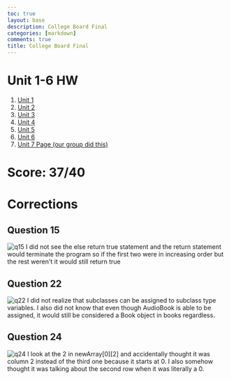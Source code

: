 ```yaml
---
toc: true
layout: base
description: College Board Final
categories: [markdown]
comments: true
title: College Board Final
---
```

# Unit 1-6 HW
1. [Unit 1](https://aidanywu.github.io/fastpages/jupyter/2022/10/12/unit1.html)
1. [Unit 2](https://aidanywu.github.io/fastpages/jupyter/2022/10/13/unit2.html)
1. [Unit 3](https://aidanywu.github.io/fastpages/jupyter/2022/10/17/unit3.html)
1. [Unit 4](https://aidanywu.github.io/fastpages/jupyter/2022/10/18/unit4.html)
1. [Unit 5](https://aidanywu.github.io/fastpages/jupyter/2022/10/19/unit5.html)
1. [Unit 6](https://aidanywu.github.io/fastpages/jupyter/2022/10/25/unit6.html)
1. [Unit 7 Page (our group did this)](https://yashshah138.github.io/Fastpages/week-10/2022/10/26/ArrayList-Presentation.html)

# Score: 37/40

# Corrections
## Question 15
![q15](https://user-images.githubusercontent.com/56620132/200247821-2afbceae-4ae3-4f1b-b8ed-4d357952c812.png)
I did not see the else return true statement and the return statement would terminate the program so if the first two were in increasing order but the rest weren't it would still return true

## Question 22
![q22](https://user-images.githubusercontent.com/56620132/200248492-2237d61d-5fac-42c0-b3ac-df7eab9dace5.png)
I did not realize that subclasses can be assigned to subclass type variables. I also did not know that even though AudioBook is able to be assigned, it would still be considered a Book object in books regardless.

## Question 24
![q24](https://user-images.githubusercontent.com/56620132/200250293-78133985-3920-4ab8-ab84-7f8891cf3662.png)
I look at the 2 in newArray[0][2] and accidentally thought it was column 2 instead of the third one because it starts at 0. I also somehow thought it was talking about the second row when it was literally a 0.
